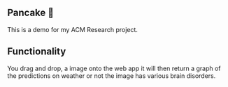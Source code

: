 ## Pancake 🥞

This is a demo for my ACM Research project.

## Functionality

You drag and drop, a image onto the web app it will then return a graph of the predictions on weather or not the image has various brain disorders.

